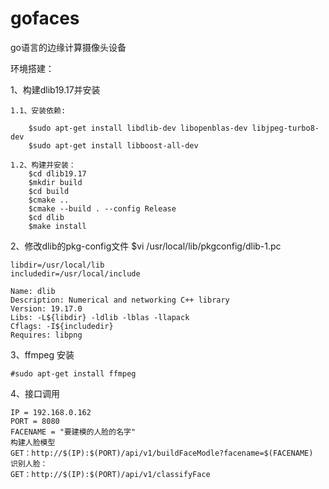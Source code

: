 # gofaces
go语言的边缘计算摄像头设备

环境搭建：

1、构建dlib19.17并安装

    1.1、安装依赖:

        $sudo apt-get install libdlib-dev libopenblas-dev libjpeg-turbo8-dev
        $sudo apt-get install libboost-all-dev

    1.2、构建并安装：
        $cd dlib19.17
        $mkdir build
        $cd build
        $cmake ..
        $cmake --build . --config Release
        $cd dlib
        $make install
2、修改dlib的pkg-config文件
    $vi /usr/local/lib/pkgconfig/dlib-1.pc
    
    libdir=/usr/local/lib
    includedir=/usr/local/include
    
    Name: dlib
    Description: Numerical and networking C++ library
    Version: 19.17.0
    Libs: -L${libdir} -ldlib -lblas -llapack
    Cflags: -I${includedir}
    Requires: libpng
3、ffmpeg 安装
  
    #sudo apt-get install ffmpeg
    
4、接口调用
    
    IP = 192.168.0.162
    PORT = 8080
    FACENAME = "要建模的人脸的名字"
    构建人脸模型
    GET：http://$(IP):$(PORT)/api/v1/buildFaceModle?facename=$(FACENAME)
    识别人脸：
    GET：http://$(IP):$(PORT)/api/v1/classifyFace

    
    
    
    
